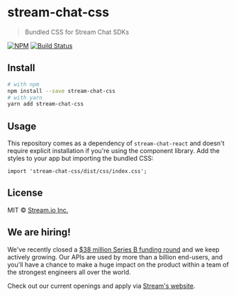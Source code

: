 # stream-chat-css

> Bundled CSS for Stream Chat SDKs

[![NPM](https://img.shields.io/npm/v/stream-chat-css.svg)](https://www.npmjs.com/package/stream-chat-css)
[![Build Status](https://travis-ci.org/GetStream/stream-chat-css.svg?branch=master)](https://travis-ci.org/GetStream/stream-chat-css)

## Install

```bash
# with npm
npm install --save stream-chat-css
# with yarn
yarn add stream-chat-css
```

## Usage

This repository comes as a dependency of `stream-chat-react` and doesn't require explicit installation if you're using the component library. Add the styles to your app but importing the bundled CSS:

```tsx
import 'stream-chat-css/dist/css/index.css';
```

## License

MIT © [Stream.io Inc.](https://getstream.io)

## We are hiring!

We've recently closed a [$38 million Series B funding round](https://techcrunch.com/2021/03/04/stream-raises-38m-as-its-chat-and-activity-feed-apis-power-communications-for-1b-users/) and we keep actively growing.
Our APIs are used by more than a billion end-users, and you'll have a chance to make a huge impact on the product within a team of the strongest engineers all over the world.

Check out our current openings and apply via [Stream's website](https://getstream.io/team/#jobs).
